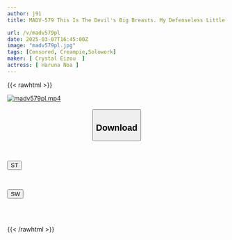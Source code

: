 ```yaml
---
author: j91
title: MADV-579 This Is The Devil's Big Breasts. My Defenseless Little Sister Is Tempting Me With Her No-bra Cleavage Every Day. "Big Brother... You're Only Looking At My Boobs, Aren't You?" Aoi Hazuki

url: /v/madv579pl
date: 2025-03-07T16:45:00Z
image: "madv579pl.jpg"
tags: [Censored, Creampie,Solowork]
maker: [ Crystal Eizou  ]
actress: [ Haruna Noa ]
---
```



{{< rawhtml >}}

<div class="video" data-videoid="g2ePMDY49yCq6wm">
    <a href="javascript:;">
        <img src="/v/madv579pl/madv579pl.jpg" width="WIDTH" height="HEIGHT" alt="madv579pl.mp4" loading="lazy">
    </a>
</div>

<script type="text/javascript" src="https://j91.asia/asset/on-demand-st.js"></script>

<br>
  <link rel="stylesheet" href="https://j91.asia/asset/bs5.css">
  
  <center>
  <button class="btn btn-primary" type="button" data-bs-toggle="collapse" data-bs-target=".multi-collapse" aria-expanded="false" aria-controls="multiCollapseExample1 multiCollapseExample2"><h2>Download</h2></button></center>
</p>
<div class="row">
  <div class="col">
    <div class="collapse multi-collapse" id="multiCollapseExample1">
      <div class="card card-body">
	      	      <br>
<div class="buttons">  
<p><a href="/v/madv579pl/st.html" target="_blank"><button class="btn-hover color-3"><i class="fa fa-download"></i> ST</button></a></p></div>
    </div>
  </div>
</div>
  <div class="col">
    <div class="collapse multi-collapse" id="multiCollapseExample2">
      <div class="card card-body">
	      <br>
<div class="buttons">
<p><a href="/v/madv579pl/sw.html" target="_blank"><button class="btn-hover color-2"><i class="fa fa-download"></i> SW</button></a></p></div>
<br><br>
      </div>
    </div>
  </div>
</div>

{{< /rawhtml >}}